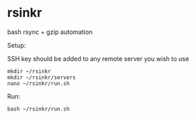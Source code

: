 # rsinkr
bash rsync + gzip automation

Setup:

SSH key should be added to any remote server you wish to use <br />

```
mkdir ~/rsinkr
mkdir ~/rsinkr/servers
nano ~/rsinkr/run.sh
```

Run:

```
bash ~/rsinkr/run.sh 
```
